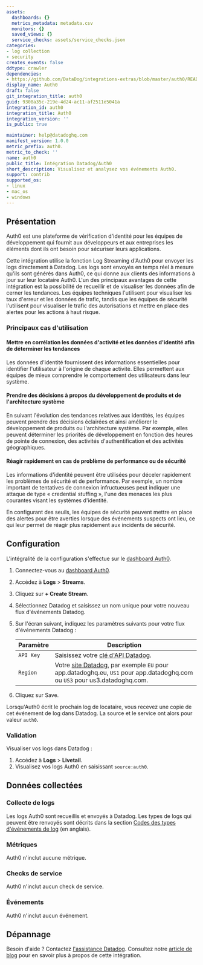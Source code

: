 ```yaml
---
assets:
  dashboards: {}
  metrics_metadata: metadata.csv
  monitors: {}
  saved_views: {}
  service_checks: assets/service_checks.json
categories:
- log collection
- security
creates_events: false
ddtype: crawler
dependencies:
- https://github.com/DataDog/integrations-extras/blob/master/auth0/README.md
display_name: Auth0
draft: false
git_integration_title: auth0
guid: 9308a35c-219e-4d24-ac11-af2511e5041a
integration_id: auth0
integration_title: Auth0
integration_version: ''
is_public: true

maintainer: help@datadoghq.com
manifest_version: 1.0.0
metric_prefix: auth0.
metric_to_check: ''
name: auth0
public_title: Intégration Datadog/Auth0
short_description: Visualisez et analysez vos événements Auth0.
support: contrib
supported_os:
- linux
- mac_os
- windows
---
```




## Présentation

Auth0 est une plateforme de vérification d'identité pour les équipes de développement qui fournit aux développeurs et aux entreprises les éléments dont ils ont besoin pour sécuriser leurs applications.


Cette intégration utilise la fonction Log Streaming d'Auth0 pour envoyer les logs directement à Datadog. Les logs sont envoyés en temps réel à mesure qu'ils sont générés dans Auth0, ce qui donne aux clients des informations à jour sur leur locataire Auth0. L'un des principaux avantages de cette intégration est la possibilité de recueillir et de visualiser les données afin de cerner les tendances. Les équipes techniques l'utilisent pour visualiser les taux d'erreur et les données de trafic, tandis que les équipes de sécurité l'utilisent pour visualiser le trafic des autorisations et mettre en place des alertes pour les actions à haut risque.

### Principaux cas d'utilisation

#### Mettre en corrélation les données d'activité et les données d'identité afin de déterminer les tendances

Les données d'identité fournissent des informations essentielles pour identifier l'utilisateur à l'origine de chaque activité. Elles permettent aux équipes de mieux comprendre le comportement des utilisateurs dans leur système.

#### Prendre des décisions à propos du développement de produits et de l'architecture système

En suivant l'évolution des tendances relatives aux identités, les équipes peuvent prendre des décisions éclairées et ainsi améliorer le développement de produits ou l'architecture système. Par exemple, elles peuvent déterminer les priorités de développement en fonction des heures de pointe de connexion, des activités d'authentification et des activités géographiques.

####  Réagir rapidement en cas de problème de performance ou de sécurité

Les informations d'identité peuvent être utilisées pour déceler rapidement les problèmes de sécurité et de performance. Par exemple, un nombre important de tentatives de connexion infructueuses peut indiquer une attaque de type « credential stuffing », l'une des menaces les plus courantes visant les systèmes d'identité.

En configurant des seuils, les équipes de sécurité peuvent mettre en place des alertes pour être averties lorsque des événements suspects ont lieu, ce qui leur permet de réagir plus rapidement aux incidents de sécurité.

## Configuration

L'intégralité de la configuration s'effectue sur le [dashboard Auth0][1].

1. Connectez-vous au [dashboard Auth0][1].
2. Accédez à **Logs** > **Streams**.
3. Cliquez sur **+ Create Stream**.
4. Sélectionnez Datadog et saisissez un nom unique pour votre nouveau flux d'événements Datadog.
5. Sur l'écran suivant, indiquez les paramètres suivants pour votre flux d'événements Datadog :


    | Paramètre          | Description                                                |
    | ---------------- | ---------------------------------------------------------- |
    | `API Key`        | Saisissez votre [clé d'API Datadog][2].                           |
    | `Region`           | Votre [site Datadog][3], par exemple `EU` pour app.datadoghq.eu, `US1` pour app.datadoghq.com ou `US3` pour us3.datadoghq.com. |


6. Cliquez sur Save.

Lorsqu'Auth0 écrit le prochain log de locataire, vous recevez une copie de cet événement de log dans Datadog. La source et le service ont alors pour valeur `auth0`.

### Validation

Visualiser vos logs dans Datadog :

1. Accédez à **Logs** > **Livetail**.
2. Visualisez vos logs Auth0 en saisissant `source:auth0`.

## Données collectées

### Collecte de logs

Les logs Auth0 sont recueillis et envoyés à Datadog. Les types de logs qui peuvent être renvoyés sont décrits dans la section [Codes des types d'événements de log][4] (en anglais).

### Métriques

Auth0 n'inclut aucune métrique.

### Checks de service

Auth0 n'inclut aucun check de service.

### Événements

Auth0 n'inclut aucun événement.

## Dépannage

Besoin d'aide ? Contactez [l'assistance Datadog][5]. Consultez notre [article de blog][6] pour en savoir plus à propos de cette intégration.

[1]: https://manage.auth0.com
[2]: https://app.datadoghq.com/organization-settings/api-keys
[3]: https://docs.datadoghq.com/fr/getting_started/site/
[4]: https://auth0.com/docs/logs/references/log-event-type-codes
[5]: https://docs.datadoghq.com/fr/help/
[6]: https://www.datadoghq.com/blog/monitor-auth0-with-datadog/
